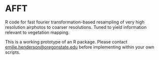 # AFFT
R code for fast fourier transformation-based resampling of very high resolution airphotos to coarser resolutions.  Tuned to yield information relevant to vegetation mapping.

This is a working prototype of an R package. Please contact emilie.henderson@oregonstate.edu before implementing within your own scripts.
